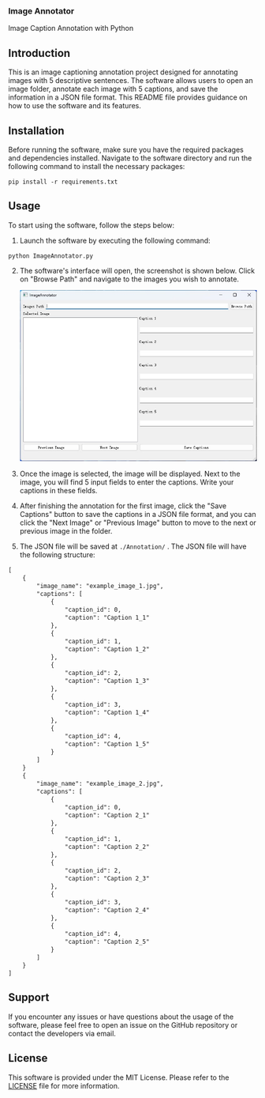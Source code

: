 ### Image Annotator

Image Caption Annotation with Python

## Introduction

This is an image captioning annotation project designed for annotating images with 5 descriptive sentences. The software allows users to open an image folder, annotate each image with 5 captions, and save the information in a JSON file format. This README file provides guidance on how to use the software and its features.

## Installation

Before running the software, make sure you have the required packages and dependencies installed. Navigate to the software directory and run the following command to install the necessary packages:

```
pip install -r requirements.txt
```

## Usage

To start using the software, follow the steps below:

1. Launch the software by executing the following command:

```
python ImageAnnotator.py
```

2. The software's interface will open, the screenshot is shown below. Click on "Browse Path" and navigate to the images you wish to annotate.

   ![ScreenShot](.\ScreenShot\ScreenShot.png)

3. Once the image is selected, the image will be displayed. Next to the image, you will find 5 input fields to enter the captions. Write your captions in these fields.

4. After finishing the annotation for the first image, click the "Save Captions" button to save the captions in a JSON file format, and you can click the "Next Image" or "Previous Image" button to move to the next or previous image in the folder. 

5. The JSON file will be saved at  `./Annotation/` . The JSON file will have the following structure:

```
[
    {
        "image_name": "example_image_1.jpg",
        "captions": [
            {
                "caption_id": 0,
                "caption": "Caption 1_1"
            },
            {
                "caption_id": 1,
                "caption": "Caption 1_2"
            },
            {
                "caption_id": 2,
                "caption": "Caption 1_3"
            },
            {
                "caption_id": 3,
                "caption": "Caption 1_4"
            },
            {
                "caption_id": 4,
                "caption": "Caption 1_5"
            }
        ]
    }
    {
        "image_name": "example_image_2.jpg",
        "captions": [
            {
                "caption_id": 0,
                "caption": "Caption 2_1"
            },
            {
                "caption_id": 1,
                "caption": "Caption 2_2"
            },
            {
                "caption_id": 2,
                "caption": "Caption 2_3"
            },
            {
                "caption_id": 3,
                "caption": "Caption 2_4"
            },
            {
                "caption_id": 4,
                "caption": "Caption 2_5"
            }
        ]
    }
]
```

## Support

If you encounter any issues or have questions about the usage of the software, please feel free to open an issue on the GitHub repository or contact the developers via email.

## License

This software is provided under the MIT License. Please refer to the [LICENSE](LICENSE) file for more information.
